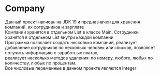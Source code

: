 # Company
Данный проект написан на JDK 19 и предназначен для хранения компаний, их сотрудников и зарплате  
Компании хранятся в отдельном List<Company> в классе Main. Сотрудники хранятся в отдельном List<Employee> внутри каждой компании  
Программа позволяет создать несколько компаний, реализует добавление сотрудников по несколько человек или списков, позволяет получить информацию о заработных платах,    
реализует несколько методов удаления: по номеру, любого, любых по количеству, любых по процентам.  
Все числовые переменные в данном проекте являются Integer  

